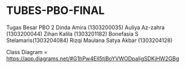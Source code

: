 # TUBES-PBO-FINAL

Tugas Besar PBO 2
Dinda Amira (1303200035)
Auliya Az-zahra (1303200044)
Zihan Kalila (1303201182)
Bonefasia S Stelamaris(1303204084)
Rizqi Maulana Satya Akbar (1303204128)

Class Diagram = https://app.diagrams.net/#G1hPw4Ell5tjBoYVWODpaligSDKjHW2GBg
